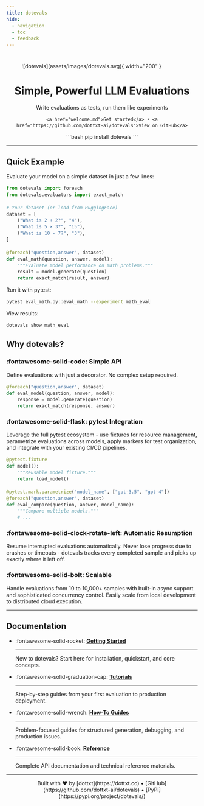 ```yaml
---
title: dotevals
hide:
  - navigation
  - toc
  - feedback
---
```


#

<div class="index-container" markdown style="max-width: 800px; margin: 0 auto;">

<figure markdown>
  ![dotevals](assets/images/dotevals.svg){ width="200" }
</figure>

<center>
    <h1 class="title">Simple, Powerful LLM Evaluations</h1>
    <p class="subtitle">Write evaluations as tests, run them like experiments</p>

    <a href="welcome.md">Get started</a> • <a href="https://github.com/dottxt-ai/dotevals">View on GitHub</a>

<div class="index-pre-code">
```bash
pip install dotevals
```
</div>
</center>

---

## Quick Example

Evaluate your model on a simple dataset in just a few lines:

```python title="eval_math.py"
from dotevals import foreach
from dotevals.evaluators import exact_match

# Your dataset (or load from HuggingFace)
dataset = [
    ("What is 2 + 2?", "4"),
    ("What is 5 × 3?", "15"),
    ("What is 10 - 7?", "3"),
]

@foreach("question,answer", dataset)
def eval_math(question, answer, model):
    """Evaluate model performance on math problems."""
    result = model.generate(question)
    return exact_match(result, answer)
```

Run it with pytest:

```bash
pytest eval_math.py::eval_math --experiment math_eval
```

View results:

```bash
dotevals show math_eval
```

## Why dotevals?

### :fontawesome-solid-code: Simple API

Define evaluations with just a decorator. No complex setup required.

```python
@foreach("question,answer", dataset)
def eval_model(question, answer, model):
    response = model.generate(question)
    return exact_match(response, answer)
```

### :fontawesome-solid-flask: pytest Integration

Leverage the full pytest ecosystem - use fixtures for resource management, parametrize evaluations across models, apply markers for test organization, and integrate with your existing CI/CD pipelines.

```python
@pytest.fixture
def model():
    """Reusable model fixture."""
    return load_model()

@pytest.mark.parametrize("model_name", ["gpt-3.5", "gpt-4"])
@foreach("question,answer", dataset)
def eval_compare(question, answer, model_name):
    """Compare multiple models."""
    # ...
```

### :fontawesome-solid-clock-rotate-left: Automatic Resumption

Resume interrupted evaluations automatically. Never lose progress due to crashes or timeouts - dotevals tracks every completed sample and picks up exactly where it left off.

### :fontawesome-solid-bolt: Scalable

Handle evaluations from 10 to 10,000+ samples with built-in async support and sophisticated concurrency control. Easily scale from local development to distributed cloud execution.

---

## Documentation

<div class="grid cards" markdown>

-   :fontawesome-solid-rocket: **[Getting Started](welcome.md)**

    ---

    New to dotevals? Start here for installation, quickstart, and core concepts.

-   :fontawesome-solid-graduation-cap: **[Tutorials](tutorials/01-your-first-evaluation.md)**

    ---

    Step-by-step guides from your first evaluation to production deployment.

-   :fontawesome-solid-wrench: **[How-To Guides](how-to/index.md)**

    ---

    Problem-focused guides for structured generation, debugging, and production issues.

-   :fontawesome-solid-book: **[Reference](reference/index.md)**

    ---

    Complete API documentation and technical reference materials.

</div>

---

<div class="footer-info" markdown>
<center>
Built with ❤️ by [dottxt](https://dottxt.co) • [GitHub](https://github.com/dottxt-ai/dotevals) • [PyPI](https://pypi.org/project/dotevals/)
</center>
</div>

</div>
